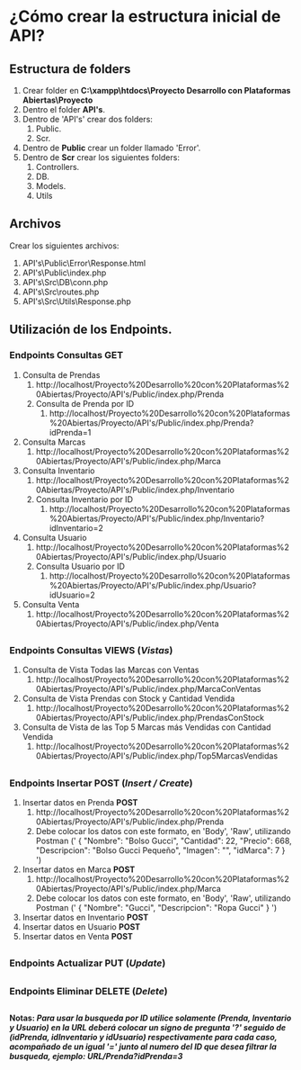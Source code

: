 # ¿Cómo crear la estructura inicial de API?

## Estructura de folders

1. Crear folder en **C:\xampp\htdocs\Proyecto Desarrollo con Plataformas Abiertas\Proyecto**
2. Dentro el folder **API's**.
3. Dentro de 'API's' crear dos folders:
    1. Public.
    2. Scr.
4. Dentro de **Public** crear un folder llamado 'Error'.
5. Dentro de **Scr** crear los siguientes folders:
    1. Controllers.
    2. DB.
    3. Models.
    4. Utils

## Archivos

Crear los siguientes archivos:

1. API's\Public\Error\Response.html
2. API's\Public\index.php
3. API's\Src\DB\conn.php
4. API's\Src\routes.php
5. API's\Src\Utils\Response.php

## Utilización de los Endpoints.

### Endpoints Consultas **GET**
1. Consulta de Prendas
    1. http://localhost/Proyecto%20Desarrollo%20con%20Plataformas%20Abiertas/Proyecto/API's/Public/index.php/Prenda
    2. Consulta de Prenda por ID
         1. http://localhost/Proyecto%20Desarrollo%20con%20Plataformas%20Abiertas/Proyecto/API's/Public/index.php/Prenda?idPrenda=1
2. Consulta Marcas
   1. http://localhost/Proyecto%20Desarrollo%20con%20Plataformas%20Abiertas/Proyecto/API's/Public/index.php/Marca
3. Consulta Inventario
   1. http://localhost/Proyecto%20Desarrollo%20con%20Plataformas%20Abiertas/Proyecto/API's/Public/index.php/Inventario
   2. Consulta Inventario por ID
      1. http://localhost/Proyecto%20Desarrollo%20con%20Plataformas%20Abiertas/Proyecto/API's/Public/index.php/Inventario?idInventario=2
4. Consulta Usuario
   1. http://localhost/Proyecto%20Desarrollo%20con%20Plataformas%20Abiertas/Proyecto/API's/Public/index.php/Usuario
   2. Consulta Usuario por ID
      1. http://localhost/Proyecto%20Desarrollo%20con%20Plataformas%20Abiertas/Proyecto/API's/Public/index.php/Usuario?idUsuario=2
5. Consulta Venta
   1. http://localhost/Proyecto%20Desarrollo%20con%20Plataformas%20Abiertas/Proyecto/API's/Public/index.php/Venta

##

### Endpoints Consultas VIEWS (*Vistas*)
1. Consulta de Vista Todas las Marcas con Ventas
   1. http://localhost/Proyecto%20Desarrollo%20con%20Plataformas%20Abiertas/Proyecto/API's/Public/index.php/MarcaConVentas
2. Consulta de Vista Prendas con Stock y Cantidad Vendida
   1. http://localhost/Proyecto%20Desarrollo%20con%20Plataformas%20Abiertas/Proyecto/API's/Public/index.php/PrendasConStock 
3. Consulta de Vista de las Top 5 Marcas más Vendidas con Cantidad Vendida
   1. http://localhost/Proyecto%20Desarrollo%20con%20Plataformas%20Abiertas/Proyecto/API's/Public/index.php/Top5MarcasVendidas

##

### Endpoints Insertar **POST** (*Insert / Create*)
1. Insertar datos en Prenda **POST**
   1. http://localhost/Proyecto%20Desarrollo%20con%20Plataformas%20Abiertas/Proyecto/API's/Public/index.php/Prenda
   2. Debe colocar los datos con este formato, en 'Body', 'Raw', utilizando Postman (' {
         "Nombre": "Bolso Gucci",
         "Cantidad": 22,
         "Precio": 668,
         "Descripcion": "Bolso Gucci Pequeño",
         "Imagen": "",
         "idMarca": 7
      } ')
2. Insertar datos en Marca **POST**
   1. http://localhost/Proyecto%20Desarrollo%20con%20Plataformas%20Abiertas/Proyecto/API's/Public/index.php/Marca 
   2. Debe colocar los datos con este formato, en 'Body', 'Raw', utilizando Postman (' {
         "Nombre": "Gucci",
         "Descripcion": "Ropa Gucci"
      } ')
3. Insertar datos en Inventario **POST**
4. Insertar datos en Usuario **POST**
5. Insertar datos en Venta **POST**

##

### Endpoints Actualizar **PUT** (*Update*)

##

### Endpoints Eliminar **DELETE** (*Delete*)

##

#### Notas: *Para usar la busqueda por ID utilice solamente (Prenda, Inventario y Usuario) en la URL deberá colocar un signo de pregunta '?' seguido de (idPrenda, idInventario y idUsuario) respectivamente para cada caso, acompañado de un igual '=' junto al numero del ID que desea filtrar la busqueda, ejemplo: URL/Prenda?idPrenda=3*

##
###